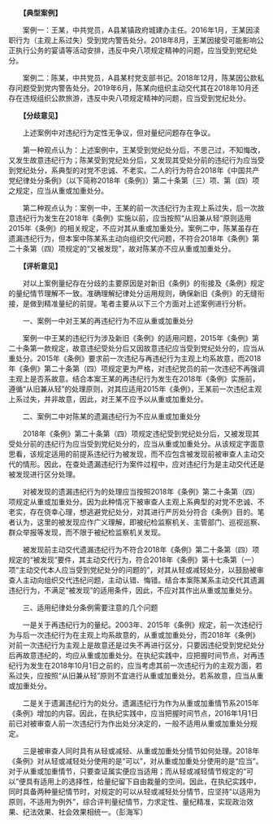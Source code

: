 　　**【典型案例】**

　　案例一：王某，中共党员，A县某镇政府城建办主任。2016年1月，王某因渎职行为（主观上系过失）受到党内警告处分。2018年8月，王某因接受可能影响公正执行公务的宴请等活动安排，违反中央八项规定精神的问题，应当受到党纪处分。

　　案例二：陈某，中共党员，A县某村党支部书记。2018年12月，陈某因公款私存问题受到党内警告处分。2019年6月，陈某向组织主动交代其在2018年10月还存在违规组织公款旅游，违反中央八项规定精神的问题，应当受到党纪处分。

　　**【分歧意见】**

　　上述案例中对违纪行为定性无争议，但对量纪问题存在争议。

　　第一种观点认为：上述案例中，王某受到党纪处分后，不思己过，不知悔改，又发生故意违纪行为；陈某受到党纪处分后，又发现其受处分前的违纪行为应当受到党纪处分，系典型的对党不忠诚、不老实。二人的行为符合2018年《中国共产党纪律处分条例》（以下简称2018年《条例》）第二十条第（三）项、第（四）项之规定，应当从重或加重处分。

　　第二种观点认为：案例一中，王某的前一次违纪行为主观上系过失，后一次故意违纪行为发生在2018年《条例》实施以前，应当按照“从旧兼从轻”原则适用2015年《条例》的相关规定，不应对其从重或加重处分。案例二中，陈某虽存在遗漏违纪行为，但本案中陈某系主动向组织交代问题，不符合2018年《条例》第二十条第（四）项规定的“又被发现”，故对陈某亦不应从重或加重处分。

　　**【评析意见】**

　　对以上案例量纪存在分歧的主要原因是对新旧《条例》的衔接及《条例》规定的量纪情节理解不一致。准确理解纪律处分运用规则，确保新旧《条例》的无缝衔接，是做到精准量纪的前提。笔者主要从以下三个方面对上述案例进行分析。

　　一、案例一中对王某的再违纪行为不应从重或加重处分

　　案例一中王某的违纪行为涉及新旧《条例》的适用问题，2015年《条例》第二十条第一款规定，故意违纪受处分后又因故意违纪应当受到党纪处分的，应当从重处分。2015年《条例》要求前一次违纪与再违纪行为主观上均系故意，而2018年《条例》第二十条第（四）项规定更为严格，对违纪党员的前一次违纪不再强调主观上是否系故意。结合本案王某的再违纪行为发生在2018年《条例》实施前，遵循“从旧兼从轻”的处理原则，对其应适用2015年《条例》，王某前一次违纪主观上系过失，并非故意，因此，对王某不应予以从重或加重处分。

　　二、案例二中对陈某的遗漏违纪行为不应从重或加重处分

　　2018年《条例》第二十条第（四）项规定违纪受到党纪处分后，又被发现其受处分前的违纪行为应当受到党纪处分的，应当从重或加重处分。从该规定字面意思看，该规定适用的前提系违纪行为被发现，而不应包含被发现前被审查人主动交代的情形。因此，在查处遗漏违纪行为案件过程中，应对违纪行为是主动交代还是被发现进行区分处理。

　　对被发现的遗漏违纪行为的处理应当按照2018年《条例》第二十条第（四）项规定从重或加重处分。因为此种情况下被审查人主观上系典型的对党不忠诚、不老实，存在侥幸心理，想逃避党纪处分，对其进行严厉处分符合《条例》目的。笔者认为，这里的被发现应作广义理解，即被纪检监察机关、主管部门、巡视巡察、群众举报等发现，而不限于被纪检监察机关发现。

　　被发现前主动交代遗漏违纪行为不符合2018年《条例》第二十条第（四）项规定的“被发现”要件，其主动交代行为，符合2018年《条例》第十七条第（一）项“主动交代本人应当受到党纪处分的问题的”，对其从轻或减轻处分，以鼓励被审查人主动向组织交代违纪问题，主动认错、悔错。结合本案陈某系主动交代其遗漏违纪行为，不满足“被发现”的适用条件，因此，不应对其作出从重或加重处分。

　　三、适用纪律处分条例需要注意的几个问题

　　一是关于再违纪行为的量纪。2003年、2015年《条例》规定，前一次违纪行为与后一次违纪行为在主观上均系故意的，从重或加重处分，而2018年《条例》对前一次违纪行为主观上是故意还是过失不再进行区分，只要因违纪受到党纪处分后再故意违纪的，均应从重或加重处分。在执纪实践中，应把握时间节点，对再违纪行为发生在2018年10月1日之前的，应当考虑其前一次违纪行为的主观方面，若系过失，应按照“从旧兼从轻”原则不宜进行从重或加重处分。若系故意，应当从重或加重处分。

　　二是关于遗漏违纪行为的处分。遗漏违纪行为作为从重或加重情节系2015年《条例》增加的内容。因此，在执纪实践中，应当把握时间节点，2016年1月1日前已对被审查人前一次违纪行为作出处分决定的，一般不适用从重或加重处分规定。

　　三是被审查人同时具有从轻或减轻、从重或加重处分情节如何处理。2018年《条例》对从轻或减轻处分使用的是“可以”，对从重或加重处分使用的是“应当”。对于从重或加重情节，只要查证属实便应当适用；而从轻或减轻情节规定的“可以”便具有适用上的选择性，给量纪留下自由裁量的空间。因此，在执纪实践中，同时具备两种量纪情节时，对规定的可以从轻或减轻处分情节，应坚持“以适用为原则，不适用为例外”，综合评判量纪情节，力求定性、量纪精准，实现政治效果、纪法效果、社会效果相统一。（彭海军）